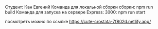 Студент: Кан Евгений
Команда для локальной сборки сборки: npm run build
Команда для запуска на сервере Express: 3000: npm run start

посмотреть можно по ссылке https://cute-crostata-7f802d.netlify.app/

